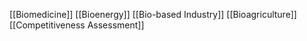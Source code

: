 [[Biomedicine]]
[[Bioenergy]]
[[Bio-based Industry]]
[[Bioagriculture]]
[[Competitiveness Assessment]]
